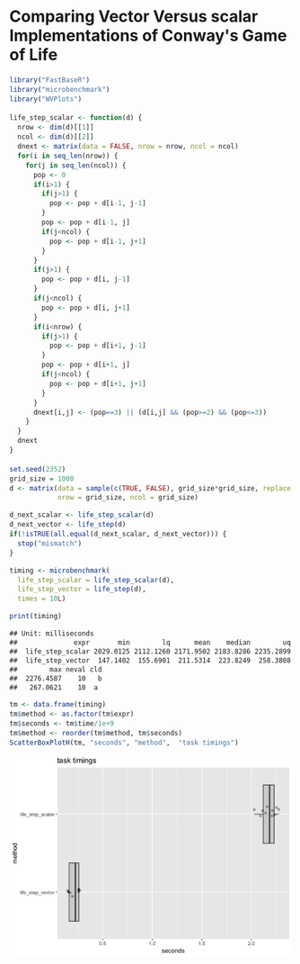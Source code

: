 Comparing Vector Versus scalar Implementations of Conway's Game of Life
================

``` r
library("FastBaseR")
library("microbenchmark")
library("WVPlots")

life_step_scalar <- function(d) {
  nrow <- dim(d)[[1]]
  ncol <- dim(d)[[2]]
  dnext <- matrix(data = FALSE, nrow = nrow, ncol = ncol)
  for(i in seq_len(nrow)) {
    for(j in seq_len(ncol)) {
      pop <- 0
      if(i>1) {
        if(j>1) {
          pop <- pop + d[i-1, j-1]
        }
        pop <- pop + d[i-1, j]
        if(j<ncol) {
          pop <- pop + d[i-1, j+1]
        }
      }
      if(j>1) {
        pop <- pop + d[i, j-1]
      }
      if(j<ncol) {
        pop <- pop + d[i, j+1]
      }
      if(i<nrow) {
        if(j>1) {
          pop <- pop + d[i+1, j-1]
        }
        pop <- pop + d[i+1, j]
        if(j<ncol) {
          pop <- pop + d[i+1, j+1]
        }
      }
      dnext[i,j] <- (pop==3) || (d[i,j] && (pop>=2) && (pop<=3))
    }
  }
  dnext
}

set.seed(2352)
grid_size = 1000
d <- matrix(data = sample(c(TRUE, FALSE), grid_size*grid_size, replace = TRUE), 
            nrow = grid_size, ncol = grid_size)
```

``` r
d_next_scalar <- life_step_scalar(d)
d_next_vector <- life_step(d)
if(!isTRUE(all.equal(d_next_scalar, d_next_vector))) {
  stop("mismatch")
}
```

``` r
timing <- microbenchmark(
  life_step_scalar = life_step_scalar(d),
  life_step_vector = life_step(d),
  times = 10L)
```

``` r
print(timing)
```

    ## Unit: milliseconds
    ##              expr       min        lq      mean    median        uq
    ##  life_step_scalar 2029.0125 2112.1260 2171.9502 2183.8286 2235.2899
    ##  life_step_vector  147.1402  155.6901  211.5314  223.8249  258.3808
    ##        max neval cld
    ##  2276.4587    10   b
    ##   267.0621    10  a

``` r
tm <- data.frame(timing)
tm$method <- as.factor(tm$expr)
tm$seconds <- tm$time/1e+9
tm$method <- reorder(tm$method, tm$seconds)
ScatterBoxPlotH(tm, "seconds", "method",  "task timings")
```

![](Timing_files/figure-markdown_github/present-1.png)
